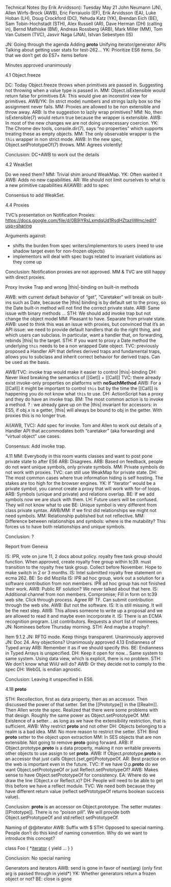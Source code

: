 Technical Notes (by Erik Arvidsson):
Tuesday May 21
John Neumann (JN), Allen Wirfs-Brock (AWB), Eric Ferraiuolo (EF), Erik
Arvidsson (EA), Luke Hoban (LH), Doug Crockford (DC), Yehuda Katz (YK),
Brendan Eich (BE), Sam Tobin-Hochstadt (STH), Alex Russell (AR), Dave
Herman (DH) (calling in), Bernd Mathiske (BM), Andreas Rossberg (ARB), Mark
Miller (MM), Tom Van Cutsem (TVC), Jasvir Naga (JNA), Istvan Sebestyen (IS)



JN: Going through the agenda
Adding __proto__
Unifying iterator/generator APIs
Talking about getting user stats for test-262...
YK: Prioritize ES6 items. So that we don’t get do ES7+ items before

Minutes approved unanimously

4.1 Object.freeze

DC: Today Object.freeze throws when primitives are passed in. Suggesting
not throwing when a value type is passed in.
MM: Object.isExtensible would return false for primitives
EA: This would give an inconstint view for primitives.
AWB/YK: (In strict mode) numbers and strings lazily box so the assignment
never fails.
MM: Proxies are allowed to be non extensible and throw away.
ARB: Is the suggestion to lazily wrap primitives?
MM: No, then isExtensible(7) would return true because the wrapper is
extensible.
AWB: In most of the new changes we are not doing unnecessary coercion.
YK: The Chrome dev tools, console.dir(7), says “no properties” which
supports treating these as empty objects.
MM: The only observable wrapper is the `this` wrapper in non strict mode.
AWB: In the new spec, Object.setPrototypeOf(7) throws.
MM: Agrees violently!

Conclusion: DC+AWB to work out the details

4.2 WeakSet

Do we need them?
MM: Trivial shim around WeakMap.
YK: Often wanted it
AWB: Adds no new capabilities.
AR: We should not limit ourselves to what is a new primitive capabilities
AI(AWB): add to spec

Consensus to add WeakSet.

4.4 Proxies

TVC’s presentation on Notification Proxies:
https://docs.google.com/file/d/0B9iYRsLxmdqUd1RsdHZtazliWmc/edit?usp=sharing

Arguments against:
- shifts the burden from spec writers/implementors to users (need to use
shadow target even for non-frozen objects)
- implementors will deal with spec bugs related to invariant violations as
they come up

Conclusion: Notification proxies are not approved. MM & TVC are still happy
with direct proxies.


Proxy Invoke Trap and wrong |this|-binding on built-in methods

AWB: with current default behavior of “get”, “Caretaker” will break on
built-ins such as Date, because the |this| binding is by default set to the
proxy, so the Date built-in method will not find the correct private state.
ARB: Same issue with binary methods
...
STH: We should add invoke trap but not change the object model
MM: Pleasant to have. Separate from private state.
AWB: used to think this was an issue with proxies, but convinced that it’s
an API issue: we need to provide default handlers that do the right thing,
and which users can subclass. In particular, want a handler that, on
forwarding, rebinds |this| to the target.
STH: If you want to proxy a Date method the underlying `this` needs to be a
non wrapped Date object.
TVC: previously proposed a Handler API that defines derived traps and
fundamental traps, allows you to subclass and inherit correct behavior for
derived traps. Can be used as the basis.

AWB/TVC: invoke trap would make it easier to control |this|-binding
DH: Never liked breaking the semantics of [[Get]] + [[Call]]
TVC: there already exist invoke-only properties on platforms with
__noSuchMethod__
AWB: For a [[Call]] it might be important to control `this` but by the time
the [[Call]] is happening you do not know what `this` to use.
DH: ActionScript has a proxy and they do have an invoke trap.
BM: The most common action is to invoke a method.
? : we already gave up on the |this| invariant for accessors: in ES5, if
obj.x is a getter, |this| will always be bound to obj in the getter. With
proxies this is no longer true.

AI(AWB, TVC): Add spec for invoke. Tom and Allen to work out details of a
Handler API that accommodates both “caretaker” (aka forwarding) and
“virtual object” use cases.

Consensus: Add invoke trap.


4.11
MM: Everybody in this room wants classes and want to post pone private
state to after ES6
ARB: Disagrees.
ARB: Based on feedback, people do not want unique symbols, only private
symbols.
MM: Private symbols do not work with proxies.
TVC: can still use WeakMap for private state.
DH: The most common cases where true information hiding is self hosting.
The stakes are too high for the browser engines.
YK: If “iterator” would be a private symbol, you cannot create a proxy that
will work with for-of loops.
ARB: Symbols (unique and private) and relations overlap.
BE: If we add symbols now we are stuck with them.
LH: Future users will be confused. They will not know what to use
BE: Unique symbol is very different from class private syntax.
AWB/MM: If we first did relationships we might not need symbols.
MM: Relationship published but not reflective.
MM: Difference between relationships and symbols: where is the mutability?
This forces us to have both relationships and unique symbols.

Conclusion: ?

Report from Geneva

IS: IPR, vote on june 11, 2 docs about policy. royalty free task group
should function. When approved, create royalty free group within tc39. must
transition to the royalty free task group. Collect before November. Hope to
make switch in 2 or 3 months.
IS: Intel submitted royalty free statement on ecma 262.
BE: So did Mozilla
IS: IPR ad hoc group, work out a solution for a software contribution from
non members. IPR ad hoc group has not finished their work.
AWB: Public RF solution? We never talked about that here.
IS: Additional channel from non members. Compromise; Fill in form on tc39
web site. Click through process. Agree RF TF. Can submit contribution
through the web site.
AWB: But not the software.
IS: It is still missing. It will be the next step.
AWB: This allows someone to write up a proposal and we are allowed to read
it and maybe even incorporate it.
IS: There is an ECMA recognition program. List contributors. Requests a
short list of nominees.
JN: Nominees before Thursday morning.
STH: And maybe a trophy?

Item 9.1.2
JN: RFTG mode. Keep things transparent. Unanimously approved
JN: Doc 24. Any objections? Unanimously approved
4.13 Endianness of Typed array
ARB: Remember it as if we should specify this.
BE: Endianness in Typed Arrays is unspecified.
DH: Keep it open for now... Same system to same system. Using data view,
which is explicit, there is no problem.
STH: We don’t know what WiiU will do?
AWB: Or they decide not to comply to the spec
DH: WebGL is endian agnostic.

Conclusion: Leaving it unspecified in ES6.

4.18 __proto__

STH: Recollection, first as data property, then as an accessor. Then
discussed the power of that setter. Set the [[Prototype]] in the [[Realm]].
Then Allen wrote the spec. Realized that there were some problems with that
design. Roughly the same power as Object.setPrototypeOf.
MM: Existence of a setter... as long as we have the extensibility
restriction, that is sufficient.
AWB: Why restrict __proto__ and not other
DH: Objects belonging to a realm is a bad idea.
MM: No more reason to restrict the setter.
STH: Bind __proto__ setter to the object upon extraction
MM: In SES objects that are non extensible. Not going to remove __proto__
going forward.
ARB: If Object.prototype.__proto__ is a data property, making it non
writable prevents other objects to use assign to set __proto__.
AWB: If Object.prototype.__proto__ is an accessor that just calls
Object.{set,get}PrototypeOf.
AR: Best practice on the web is important even in the future.
TVC: If we have O.p.__proto__ do we want Object.setPrototypeOf or just
Reflect.setPrototypeOf?
AWB: Makes sense to have Object.setPrototypeOf for consistency.
EA: Where do we draw the line (Object.x or Reflect.x)?
DH: People will need to be able to get this before we have a reflect module.
TVC: We need both because they have different return value (reflect
setPrototypeOf returns boolean success value).

Conclusion: __proto__ is an accessor on Object.prototype. The setter
mutates [[Prototype]]. There is no “poison pill”. We will provide both
Object.setPrototypeOf and std:reflect setPrototypeOf.


Naming of @@iterator
AWB: Suffix with $
STH: Opposed to special naming. People don’t do this kind of naming
convention. Why do we want to introduce this concept?

class Foo {
  *[iterator]() {
    yield ...
  }
}

Conclusion: No special naming

Generators and iterators
AWB: send is gone in favor of next(arg) (only first arg is passed through
in yield*)
YK: Whether generators return a frozen object or not?
BE: close is gone
